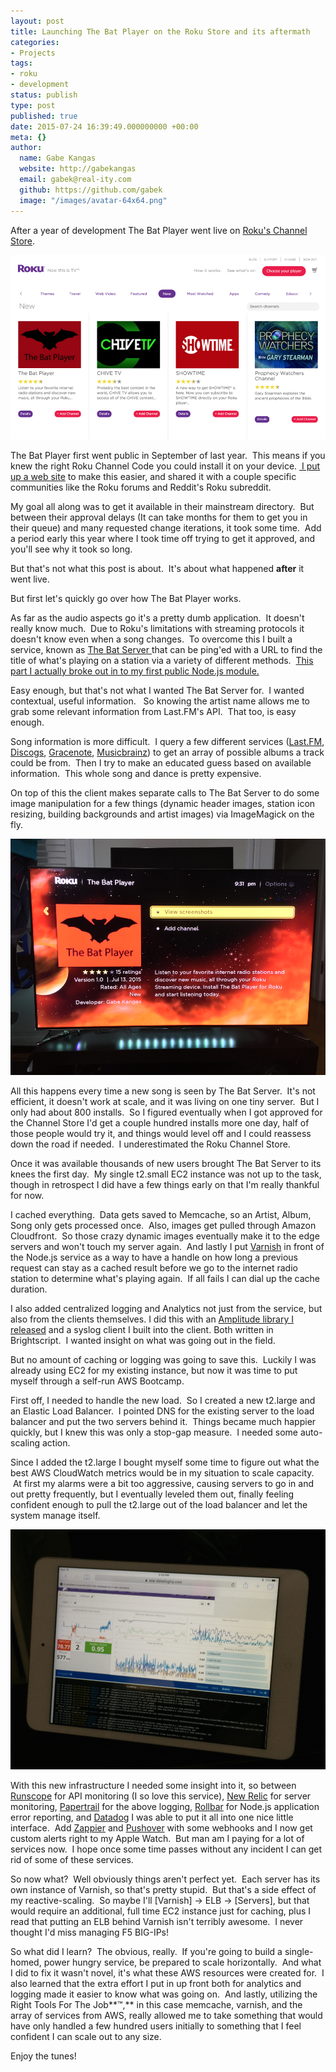 ```yaml
---
layout: post
title: Launching The Bat Player on the Roku Store and its aftermath
categories:
- Projects
tags:
- roku
- development
status: publish
type: post
published: true
date: 2015-07-24 16:39:49.000000000 +00:00
meta: {}
author:
  name: Gabe Kangas
  website: http://gabekangas
  email: gabek@real-ity.com
  github: https://github.com/gabek
  image: "/images/avatar-64x64.png"
---
```

After a year of development The Bat Player went live on [Roku\'s Channel Store](https://www.roku.com/channels#!details/47705/the-bat-player).

![](/squarespace_images/static_50ce21f9e4b0a7200de38642_50d2a1a4e4b0fd42afd19a23_55add6cae4b0485b4e86e22f_1437456079788__img.png_)

The Bat Player first went public in September of last year.  This means if you knew the right Roku Channel Code you could install it on your device. [ I put up a web site](http://thebatplayer.fm) to make this easier, and shared it with a couple specific communities like the Roku forums and Reddit\'s Roku subreddit.

My goal all along was to get it available in their mainstream directory.   But between their approval delays (It can take months for them to get you in their queue) and many requested change iterations, it took some time.  Add a period early this year where I took time off trying to get it approved, and you\'ll see why it took so long.

But that\'s not what this post is about.  It\'s about what happened **after** it went live.

But first let\'s quickly go over how The Bat Player works.

As far as the audio aspects go it\'s a pretty dumb application.  It doesn\'t really know much.  Due to Roku\'s limitations with streaming protocols it doesn\'t know even when a song changes.  To overcome this I built a service, known as [The Bat Server ](https://github.com/gabek/TheBatPlayerServer)that can be ping\'ed with a URL to find the title of what\'s playing on a station via a variety of different methods.  [This part I actually broke out in to my first public Node.js module.](https://www.npmjs.com/package/node-internet-radio)

Easy enough, but that\'s not what I wanted The Bat Server for.  I wanted contextual, useful information.   So knowing the artist name allows me to grab some relevant information from Last.FM\'s API.  That too, is easy enough.

Song information is more difficult.  I query a few different services ([Last.FM](http://www.last.fm/api), [Discogs](https://github.com/gabek/nodecogs), [Gracenote](https://github.com/gabek/node-gracenote), [Musicbrainz](https://musicbrainz.org/doc/Development/XML_Web_Service/Version_2)) to get an array of possible albums a track could be from.  Then I try to make an educated guess based on available information.  This whole song and dance is pretty expensive.

On top of this the client makes separate calls to The Bat Server to do some image manipulation for a few things (dynamic header images, station icon resizing, building backgrounds and artist images) via ImageMagick on the fly. 

![](/squarespace_images/static_50ce21f9e4b0a7200de38642_50d2a1a4e4b0fd42afd19a23_55add64ce4b051d73ba489ae_1437455985226__img.png_)

All this happens every time a new song is seen by The Bat Server.  It\'s not efficient, it doesn\'t work at scale, and it was living on one tiny server.  But I only had about 800 installs.  So I figured eventually when I got approved for the Channel Store I\'d get a couple hundred installs more one day, half of those people would try it, and things would level off and I could reassess down the road if needed.  I underestimated the Roku Channel Store.

Once it was available thousands of new users brought The Bat Server to its knees the first day.  My single t2.small EC2 instance was not up to the task, though in retrospect I did have a few things early on that I\'m really thankful for now.  

I cached everything.  Data gets saved to Memcache, so an Artist, Album, Song only gets processed once.  Also, images get pulled through Amazon Cloudfront.  So those crazy dynamic images eventually make it to the edge servers and won\'t touch my server again.  And lastly I put [Varnish](https://www.varnish-cache.org/) in front of the Node.js service as a way to have a handle on how long a previous request can stay as a cached result before we go to the internet radio station to determine what\'s playing again.  If all fails I can dial up the cache duration.

I also added centralized logging and Analytics not just from the service, but also from the clients themselves. I did this with an [Amplitude library I released](https://github.com/gabek/Amplitude-Brightscript) and a syslog client I built into the client. Both written in Brightscript.  I wanted insight on what was going out in the field.

But no amount of caching or logging was going to save this.  Luckily I was already using EC2 for my existing instance, but now it was time to put myself through a self-run AWS Bootcamp.

First off, I needed to handle the new load.  So I created a new t2.large and an Elastic Load Balancer.  I pointed DNS for the existing server to the load balancer and put the two servers behind it.  Things became much happier quickly, but I knew this was only a stop-gap measure.  I needed some auto-scaling action.

Since I added the t2.large I bought myself some time to figure out what the best AWS CloudWatch metrics would be in my situation to scale capacity.  At first my alarms were a bit too aggressive, causing servers to go in and out pretty frequently, but I eventually leveled them out, finally feeling confident enough to pull the t2.large out of the load balancer and let the system manage itself.

![](/squarespace_images/static_50ce21f9e4b0a7200de38642_50d2a1a4e4b0fd42afd19a23_55add53de4b0f896046e8670_1437455692352__img.png_)

With this new infrastructure I needed some insight into it, so between [Runscope](https://www.runscope.com/) for API monitoring (I so love this service), [New Relic](http://newrelic.com/) for server monitoring, [Papertrail](https://papertrailapp.com/) for the above logging, [Rollbar](https://rollbar.com/) for Node.js application error reporting, and [Datadog](http://datadoghq.com) I was able to put it all into one nice little interface.  Add [Zappier](http://zapier.com) and [Pushover](https://pushover.net) with some webhooks and I now get custom alerts right to my Apple Watch.  But man am I paying for a lot of services now.  I hope once some time passes without any incident I can get rid of some of these services.

So now what?  Well obviously things aren\'t perfect yet.  Each server has its own instance of Varnish, so that\'s pretty stupid.  But that\'s a side effect of my reactive-scaling.  So maybe I\'ll \[Varnish\] -\> ELB -\> \[Servers\], but that would require an additional, full time EC2 instance just for caching, plus I read that putting an ELB behind Varnish isn\'t terribly awesome.  I never thought I\'d miss managing F5 BIG-IPs!

So what did I learn?  The obvious, really.  If you\'re going to build a single-homed, power hungry service, be prepared to scale horizontally.   And what I did to fix it wasn\'t novel, it\'s what these AWS resources were created for.  I also learned that the extra effort I put in up front both for analytics and logging made it easier to know what was going on.  And lastly, utilizing the Right Tools For The Job**™,** in this case memcache, varnish, and the array of services from AWS, really allowed me to take something that would have only handled a few hundred users initially to something that I feel confident I can scale out to any size.

Enjoy the tunes! 
